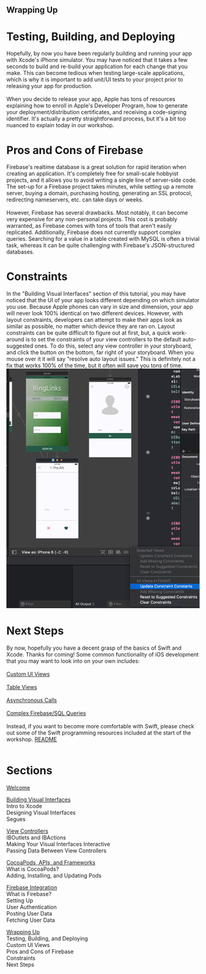 ## Wrapping Up


# Testing, Building, and Deploying
  Hopefully, by now you have been regularly building and running your app with Xcode's iPhone simulator. You may have noticed that it takes a few seconds to build and re-build your application for each change that you make. This can become tedious when testing large-scale applications, which is why it is important to add unit/UI tests to your project prior to releasing your app for production. <br /> <br />
  When you decide to release your app, Apple has tons of resources explaining how to enroll in Apple's Developer Program, how to generate your deployment/distribution certificates, and receiving a code-signing identifier. It's actually a pretty straightforward process, but it's a bit too nuanced to explain today in our workshop.

# Pros and Cons of Firebase
  Firebase's realtime database is a great solution for rapid iteration when creating an application. It's completely free for small-scale hobbyist projects, and it allows you to avoid writing a single line of server-side code. The set-up for a Firebase project takes minutes, while setting up a remote server, buying a domain, purchasing hosting, generating an SSL protocol, redirecting nameservers, etc. can take days or weeks. <br /> <br /> However, Firebase has several drawbacks. Most notably, it can become very expensive for any non-personal projects. This cost is probably warranted, as Firebase comes with tons of tools that aren't easily replicated. Additionally, Firebase does not currently support complex queries. Searching for a value in a table created with MySQL is often a trivial task, whereas it can be quite challenging with Firebase's JSON-structured databases.

# Constraints
  In the "Building Visual Interfaces" section of this tutorial, you may have noticed that the UI of your app looks different depending on which simulator you use. Because Apple phones can vary in size and dimension, your app will never look 100% identical on two different devices. However, with layout constraints, developers can attempt to make their apps look as similar as possible, no matter which device they are ran on. Layout constraints can be quite difficult to figure out at first, but, a quick work-around is to set the constraints of your view controllers to the default auto-suggested ones. To do this, select any view controller in your storyboard, and click the button on the bottom, far right of your storyboard. When you mouse over it it will say "resolve auto layout issues." This is definitely not a fix that works 100% of the time, but it often will save you tons of time.
  <img src="workshopImages/updateConstraints.png"
  alt="Constraints" />

# Next Steps
  By now, hopefully you have a decent grasp of the basics of Swift and Xcode. Thanks for coming! Some common functionality of iOS development that you may want to look into on your own includes: <br /> <br />
  <a href="https://blog.usejournal.com/custom-uiview-in-swift-done-right-ddfe2c3080a">Custom UI Views</a> <br /> <br />
  <a href="https://developer.apple.com/library/archive/referencelibrary/GettingStarted/DevelopiOSAppsSwift/CreateATableView.html">Table Views</a> <br /> <br />
  <a href="https://medium.com/ios-os-x-development/managing-async-code-in-swift-d7be44cae89f">Asynchronous Calls</a> <br /> <br />
  <a href="https://firebase.googleblog.com/2013/10/queries-part-1-common-sql-queries.html">Complex Firebase/SQL Queries</a> <br /> <br />
  Instead, if you want to become more comfortable with Swift, please check out some of the Swift programming resources included at the start of the workshop. <a href="README.md">README</a> <br /> <br />


# Sections

<a href="README.md">Welcome</a> <br />

<a href="Visual-Interfaces.md">Building Visual Interfaces</a> <br />
Intro to Xcode <br />
Designing Visual Interfaces <br />
Segues <br />


<a href="ViewControllers.md">View Controllers</a> <br />
IBOutlets and IBActions <br />
Making Your Visual Interfaces Interactive <br />
Passing Data Between View Controllers <br />


<a href="Frameworks.md">CocoaPods, APIs, and Frameworks</a> <br />
What is CocoaPods? <br />
Adding, Installing, and Updating Pods <br />

<a href="Firebase.md">Firebase Integration</a> <br />
What is Firebase? <br />
Setting Up <br />
User Authentication <br />
Posting User Data <br />
Fetching User Data <br />

<a href="Conclusion.md">Wrapping Up</a> <br />
Testing, Building, and Deploying <br />
Custom UI Views <br />
Pros and Cons of Firebase <br />
Constraints <br />
Next Steps <br />
